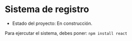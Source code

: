 <h1> Sistema de registro </h1>

- Estado del proyecto: En construcción.

Para ejercutar el sistema, debes poner:
```npm install react```
